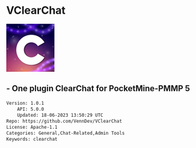 # VClearChat
<img src="https://raw.githubusercontent.com/VennDev/VClearChat/9ce14afb0c7edef301d8ca40becdf5352cd991c1/icon.png" width="128" height="128" />

## - One plugin ClearChat for PocketMine-PMMP 5
```properties
Version: 1.0.1
    API: 5.0.0
    Updated: 18-06-2023 13:50:29 UTC
Repo: https://github.com/VennDev/VClearChat
License: Apache-1.1
Categories: General,Chat-Related,Admin Tools
Keywords: clearchat
```